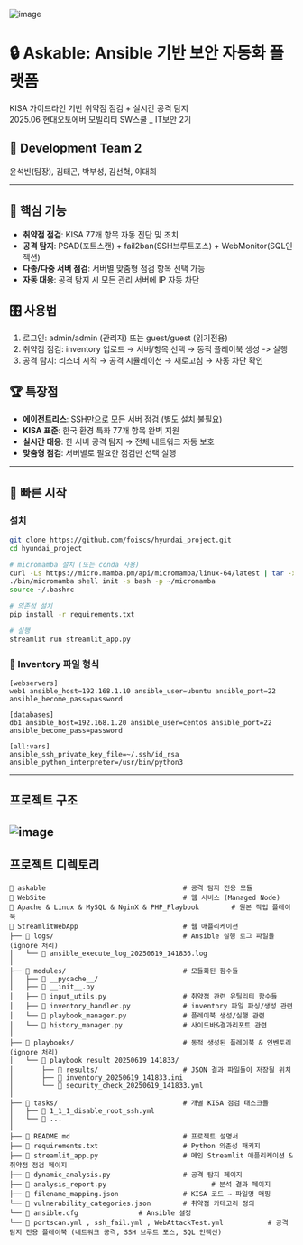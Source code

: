 ![image](https://github.com/user-attachments/assets/27435c3d-9746-4c3c-a602-210ebf28f1f3)

# 🔒 Askable: Ansible 기반 보안 자동화 플랫폼
KISA 가이드라인 기반 취약점 점검 + 실시간 공격 탐지<br>
2025.06 현대오토에버 모빌리티 SW스쿨 _ IT보안 2기

## 👥 Development Team 2
윤석빈(팀장), 김태곤, 박부성, 김선혁, 이대희

---

## 🎯 핵심 기능

- **취약점 점검**: KISA 77개 항목 자동 진단 및 조치
- **공격 탐지**: PSAD(포트스캔) + fail2ban(SSH브루트포스) + WebMonitor(SQL인젝션)
- **다종/다중 서버 점검**: 서버별 맞춤형 점검 항목 선택 가능
- **자동 대응**: 공격 탐지 시 모든 관리 서버에 IP 자동 차단

## 🎛️ 사용법

1. 로그인: admin/admin (관리자) 또는 guest/guest (읽기전용)<br>
2. 취약점 점검: inventory 업로드 → 서버/항목 선택 → 동적 플레이북 생성 -> 실행<br>
3. 공격 탐지: 리스너 시작 → 공격 시뮬레이션 → 새로고침 → 자동 차단 확인

## 🏆 특장점
- **에이전트리스**: SSH만으로 모든 서버 점검 (별도 설치 불필요)
- **KISA 표준**: 한국 환경 특화 77개 항목 완벽 지원
- **실시간 대응**: 한 서버 공격 탐지 → 전체 네트워크 자동 보호
- **맞춤형 점검**: 서버별로 필요한 점검만 선택 실행
---
## 🚀 빠른 시작

### 설치
```bash
git clone https://github.com/foiscs/hyundai_project.git
cd hyundai_project

# micromamba 설치 (또는 conda 사용)
curl -Ls https://micro.mamba.pm/api/micromamba/linux-64/latest | tar -xvj bin/micromamba
./bin/micromamba shell init -s bash -p ~/micromamba
source ~/.bashrc

# 의존성 설치
pip install -r requirements.txt

# 실행
streamlit run streamlit_app.py
```

### 📝 Inventory 파일 형식
```
[webservers]
web1 ansible_host=192.168.1.10 ansible_user=ubuntu ansible_port=22 ansible_become_pass=password

[databases]  
db1 ansible_host=192.168.1.20 ansible_user=centos ansible_port=22 ansible_become_pass=password

[all:vars]
ansible_ssh_private_key_file=~/.ssh/id_rsa
ansible_python_interpreter=/usr/bin/python3
```
---
## 프로젝트 구조
![image](https://github.com/user-attachments/assets/e4dd9dd8-f622-49c2-8b12-44bc4803815d)
---
## 프로젝트 디렉토리
```
📁 askable                                  # 공격 탐지 전용 모듈
📁 WebSite                                  # 웹 서비스 (Managed Node)
📁 Apache & Linux & MySQL & NginX & PHP_Playbook        # 원본 작업 플레이북
📁 StreamlitWebApp                          # 웹 애플리케이션
├── 📁 logs/                                # Ansible 실행 로그 파일들 (ignore 처리)
│   └── 📄 ansible_execute_log_20250619_141836.log
│
├── 📁 modules/                             # 모듈화된 함수들
│   ├── 📁 __pycache__/
│   ├── 📄 __init__.py
│   ├── 📄 input_utils.py                   # 취약점 관련 유틸리티 함수들
│   ├── 📄 inventory_handler.py             # inventory 파일 파싱/생성 관련
│   └── 📄 playbook_manager.py              # 플레이북 생성/실행 관련
│   └── 📄 history_manager.py               # 사이드바&결과리포트 관련
│
├── 📁 playbooks/                           # 동적 생성된 플레이북 & 인벤토리 (ignore 처리)
│   └── 📁 playbook_result_20250619_141833/
│       ├── 📁 results/                     # JSON 결과 파일들이 저장될 위치
│       ├── 📄 inventory_20250619_141833.ini
│       └── 📄 security_check_20250619_141833.yml
│
├── 📁 tasks/                               # 개별 KISA 점검 태스크들
│   ├── 📄 1_1_1_disable_root_ssh.yml
│   └── 📄 ...
│
├── 📄 README.md                            # 프로젝트 설명서
├── 📄 requirements.txt                     # Python 의존성 패키지
├── 📄 streamlit_app.py                     # 메인 Streamlit 애플리케이션 & 취약점 점검 페이지
├── 📄 dynamic_analysis.py                  # 공격 탐지 페이지
├── 📄 analysis_report.py			              # 분석 결과 페이지
├── 📄 filename_mapping.json                # KISA 코드 → 파일명 매핑
└── 📄 vulnerability_categories.json        # 취약점 카테고리 정의
└── 📄 ansible.cfg				# Ansible 설정
└── 📄 portscan.yml , ssh_fail.yml , WebAttackTest.yml			# 공격 탐지 전용 플레이북 (네트워크 공격, SSH 브루트 포스, SQL 인젝션)
```
